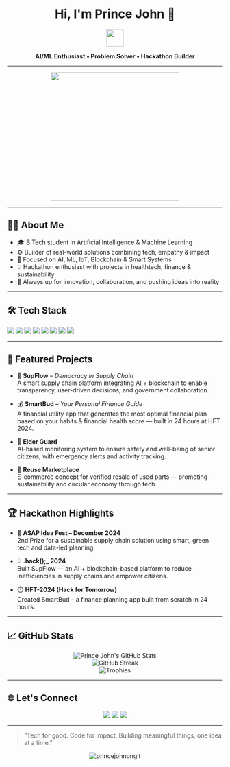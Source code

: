 <h1 align="center">Hi, I'm Prince John 👑</h1>
<p align="center">
  <img src="https://media.giphy.com/media/hvRJCLFzcasrR4ia7z/giphy.gif" width="40"/>
</p>

<p align="center"><b>AI/ML Enthusiast • Problem Solver • Hackathon Builder</b></p>

---

<p align="center">
   <img src="https://media0.giphy.com/media/v1.Y2lkPTc5MGI3NjExZjg2YzZ0YnNlZmhiYW11dHMxM3gwZXdrdWUwcGcxbzN3M2M3MzJoeCZlcD12MV9pbnRlcm5hbF9naWZfYnlfaWQmY3Q9Zw/D8iom3DeUlQk0/giphy.gif" width="300"/>
</p>

---

## 👨‍💻 About Me

- 🎓 B.Tech student in Artificial Intelligence & Machine Learning  
- ⚙️ Builder of real-world solutions combining tech, empathy & impact  
- 🧠 Focused on AI, ML, IoT, Blockchain & Smart Systems  
- 💡 Hackathon enthusiast with projects in healthtech, finance & sustainability  
- 📣 Always up for innovation, collaboration, and pushing ideas into reality

---

## 🛠️ Tech Stack

<p>
  <img src="https://img.shields.io/badge/Python-3776AB?style=flat-square&logo=python&logoColor=white"/>
  <img src="https://img.shields.io/badge/TensorFlow-FF6F00?style=flat-square&logo=tensorflow&logoColor=white"/>
  <img src="https://img.shields.io/badge/OpenCV-5C3EE8?style=flat-square&logo=opencv&logoColor=white"/>
  <img src="https://img.shields.io/badge/C++-00599C?style=flat-square&logo=c%2B%2B&logoColor=white"/>
  <img src="https://img.shields.io/badge/HTML5-E34F26?style=flat-square&logo=html5&logoColor=white"/>
  <img src="https://img.shields.io/badge/Firebase-FFCA28?style=flat-square&logo=firebase&logoColor=white"/>
  <img src="https://img.shields.io/badge/AWS-232F3E?style=flat-square&logo=amazon-aws&logoColor=white"/>
  <img src="https://img.shields.io/badge/Git-F05032?style=flat-square&logo=git&logoColor=white"/>
</p>

---

## 🚀 Featured Projects

- 🎯 **SupFlow** – *Democracy in Supply Chain*  
  A smart supply chain platform integrating AI + blockchain to enable transparency, user-driven decisions, and government collaboration.

- 💰 **SmartBud** – *Your Personal Finance Guide*  
  A financial utility app that generates the most optimal financial plan based on your habits & financial health score — built in 24 hours at HFT 2024.

- 🧓 **Elder Guard**  
  AI-based monitoring system to ensure safety and well-being of senior citizens, with emergency alerts and activity tracking.

- 🔁 **Reuse Marketplace**  
  E-commerce concept for verified resale of used parts — promoting sustainability and circular economy through tech.

---

## 🏆 Hackathon Highlights

- 🥈 **ASAP Idea Fest – December 2024**  
  2nd Prize for a sustainable supply chain solution using smart, green tech and data-led planning.

- 💡 **.hack();_ 2024**  
  Built SupFlow — an AI + blockchain-based platform to reduce inefficiencies in supply chains and empower citizens.

- ⏱️ **HFT-2024 (Hack for Tomorrow)**  
  Created SmartBud – a finance planning app built from scratch in 24 hours.

---

## 📈 GitHub Stats

<p align="center">
  <img src="https://github-readme-stats.vercel.app/api?username=princejohnongit&show_icons=true&theme=github_dark&hide_border=true" alt="Prince John's GitHub Stats" />
  <br/>
  <img src="https://github-readme-streak-stats.herokuapp.com/?user=princejohnongit&theme=github-dark-blue&hide_border=true" alt="GitHub Streak" />
  <br/>
  <img src="https://github-profile-trophy.vercel.app/?username=princejohnongit&theme=darkhub&no-frame=true&no-bg=true&margin-w=4" alt="Trophies">
</p>

---

## 🌐 Let's Connect

<p align="center">
  <a href="https://github.com/princejohnongit"><img src="https://img.shields.io/badge/GitHub-181717?style=for-the-badge&logo=github" /></a>
  <a href="https://linkedin.com/in/princejohnongit"><img src="https://img.shields.io/badge/LinkedIn-0077B5?style=for-the-badge&logo=linkedin" /></a>
  <a href="mailto:princejohnongit@example.com"><img src="https://img.shields.io/badge/Email-EA4335?style=for-the-badge&logo=gmail" /></a>
</p>

---

> “Tech for good. Code for impact. Building meaningful things, one idea at a time.”

<p align="center">
  <img src="https://komarev.com/ghpvc/?username=princejohnongit&label=Profile%20views&color=0e75b6&style=flat" alt="princejohnongit" />
</p>
